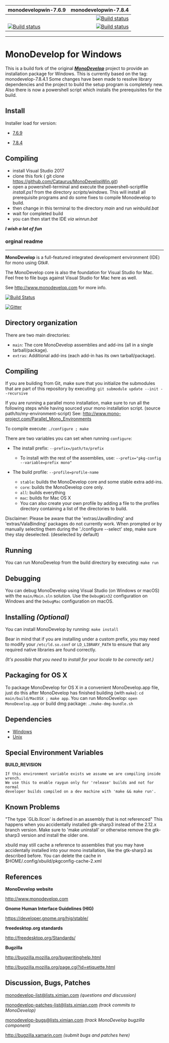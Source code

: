 
| monodevelopwin-7.6.9 | monodevelopwin-7.8.4 |
| :------------------- | -------------------: |
| |[![Build status](https://ci.appveyor.com/api/projects/status/kcpqh2ivfmgi8b51/branch/monodevelopwin?svg=true)](https://ci.appveyor.com/project/Cataurus/monodevelopwin/branch/monodevelopwin) |
| [![Build status](https://cataurusfynn.visualstudio.com/MonoDevelop/_apis/build/status/MonoDevelopWin-7.6.9)](https://cataurusfynn.visualstudio.com/MonoDevelop/_build/latest?definitionId=10) | [![Build status](https://cataurusfynn.visualstudio.com/MonoDevelop/_apis/build/status/MonoDevelopWin-7.8.4)](https://cataurusfynn.visualstudio.com/MonoDevelop/_build/latest?definitionId=12)|
___

# MonoDevelop for Windows

This is a build fork of the original [***MonoDevelop***](https://github.com/mono/monodevelop) project to provide an installation package for Windows.
This is currently based on the tag: monodevelop-7.8.4.1
Some changes have been made to resolve library dependencies and the project to build the setup program is completely new. Also there is now a powershell script
which installs the prerequisites for the build.

## Install

Installer load for version:

* [7.6.9](https://github.com/Cataurus/MonoDevelopWin/releases/tag/7.6.9.22)

* [7.8.4](https://github.com/Cataurus/MonoDevelopWin/releases/tag/7.8.4)

## Compiling

* install Visual Studio 2017
* clone this fork ( git clone https://github.com/Cataurus/MonoDevelopWin.git)
* open a powershell-terminal and execute the powershell-scriptfile *install.ps1* from the directory *scripts/windows*.
This will install all prerequisite programs and do some fixes to compile Monodevelop
to build.
* then change in this terminal to the directory *main* and run *winbuild.bat*
* wait for completed build
* you can then start the IDE *via winrun.bat*

***I wish a lot of fun***

### orginal readme
___
**MonoDevelop** is a full-featured integrated development environment (IDE) for mono using Gtk#.

The MonoDevelop core is also the foundation for Visual Studio for Mac.  
Feel free to file bugs against Visual Studio for Mac here as well.

See http://www.monodevelop.com for more info.  

[![Build Status](http://jenkins.mono-project.com/job/test-monodevelop-mainline/badge/icon)](http://jenkins.mono-project.com/job/test-monodevelop-mainline/)

[![Gitter](https://badges.gitter.im/Join%20Chat.svg)](https://gitter.im/mono/monodevelop?utm_source=badge&utm_medium=badge&utm_campaign=pr-badge&utm_content=badge)

Directory organization
----------------------

There are two main directories:

 * `main`: The core MonoDevelop assemblies and add-ins (all in a single
	tarball/package).
 * `extras`: Additional add-ins (each add-in has its own
	tarball/package).

Compiling
---------

If you are building from Git, make sure that you initialize the submodules
that are part of this repository by executing:
`git submodule update --init --recursive`

If you are running a parallel mono installation, make sure to run all the following steps
while having sourced your mono installation script. (source path/to/my-environment-script)
See: http://www.mono-project.com/Parallel_Mono_Environments

To compile execute:
`./configure ; make`

There are two variables you can set when running `configure`:

* The install prefix: `--prefix=/path/to/prefix`

  * To install with the rest of the assemblies, use:
  `--prefix="pkg-config --variable=prefix mono"`

* The build profile: `--profile=profile-name`

  * `stable`: builds the MonoDevelop core and some stable extra add-ins.
  * `core`: builds the MonoDevelop core only.
  * `all`: builds everything
  * `mac`: builds for Mac OS X
  * You can also create your own profile by adding a file to the profiles
directory containing a list of the directories to build.

Disclaimer: Please be aware that the 'extras/JavaBinding' and 'extras/ValaBinding' packages do not currently work. When prompted or by manually selecting them during the './configure --select' step, make sure they stay deselected. (deselected by default)

Running
-------

You can run MonoDevelop from the build directory by executing:
`make run`

Debugging
---------

You can debug MonoDevelop using Visual Studio (on Windows or macOS) with the
`main/Main.sln` solution. Use the `DebugWin32` configuration on Windows and the
`DebugMac` configuration on macOS.

Installing *(Optional)*
----------

You can install MonoDevelop by running:
`make install`

Bear in mind that if you are installing under a custom prefix, you may need to modify your `/etc/ld.so.conf` or `LD_LIBRARY_PATH` to ensure that any required native libraries are found correctly.

*(It's possible that you need to install for your locale to be
correctly set.)*

Packaging for OS X
-----------------

To package MonoDevelop for OS X in a convenient MonoDevelop.app
file, just do this after MonoDevelop has finished building (with
`make`): `cd main/build/MacOSX ; make app`.
You can run MonoDevelop: `open MonoDevelop.app` or build dmg package: `./make-dmg-bundle.sh`

Dependencies
------------

- [Windows](https://github.com/mono/md-website/blob/gh-pages/developers/building-monodevelop.md#prerequisites-and-source)
- [Unix](http://www.monodevelop.com/developers/building-monodevelop/#linux)

Special Environment Variables
-----------------------------

**BUILD_REVISION**

	If this environment variable exists we assume we are compiling inside wrench.
	We use this to enable raygun only for 'release' builds and not for normal
	developer builds compiled on a dev machine with 'make && make run'.
	

Known Problems
-----------------------------

"The type `GLib.IIcon' is defined in an assembly that is not referenced"
This happens when you accidentally installed gtk-sharp3 instead of the 2.12.x branch version.
Make sure to 'make uninstall' or otherwise remove the gtk-sharp3 version and install the older one.

xbuild may still cache a reference to assemblies that you may have accidentally installed into your mono installation,
like the gtk-sharp3 as described before. You can delete the cache in $HOME/.config/xbuild/pkgconfig-cache-2.xml



References
----------

**MonoDevelop website**

http://www.monodevelop.com

**Gnome Human Interface Guidelines (HIG)**

https://developer.gnome.org/hig/stable/

**freedesktop.org standards**

http://freedesktop.org/Standards/

**Bugzilla**

http://bugzilla.mozilla.org/bugwritinghelp.html

http://bugzilla.mozilla.org/page.cgi?id=etiquette.html

Discussion, Bugs, Patches
-------------------------

monodevelop-list@lists.ximian.com *(questions and discussion)*

monodevelop-patches-list@lists.ximian.com *(track commits to MonoDevelop)*

monodevelop-bugs@lists.ximian.com *(track MonoDevelop bugzilla component)*

http://bugzilla.xamarin.com *(submit bugs and patches here)*

